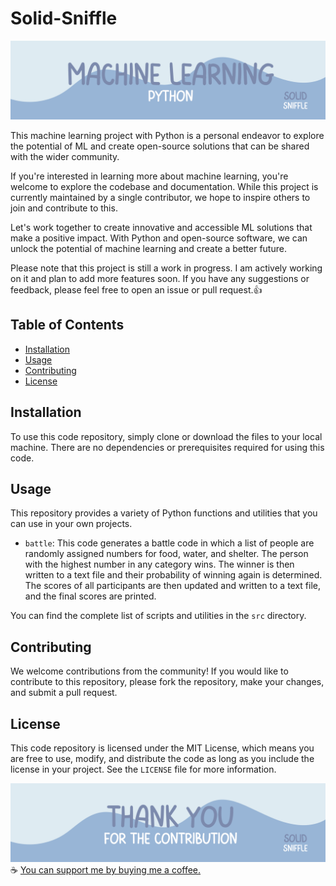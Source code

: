 # Solid-Sniffle

![Image description](/src/images/1.png)

This machine learning project with Python is a personal endeavor to explore the potential of ML and create open-source solutions that can be shared with the wider community.

If you're interested in learning more about machine learning, you're welcome to explore the codebase and documentation. While this project is currently maintained by a single contributor, we hope to inspire others to join and contribute to this.

Let's work together to create innovative and accessible ML solutions that make a positive impact. With Python and open-source software, we can unlock the potential of machine learning and create a better future.

Please note that this project is still a work in progress. I am actively working on it and plan to add more features soon. If you have any suggestions or feedback, please feel free to open an issue or pull request.👍

## Table of Contents

- [Installation](#installation)
- [Usage](#usage)
- [Contributing](#contributing)
- [License](#license)

## Installation

To use this code repository, simply clone or download the files to your local machine. There are no dependencies or prerequisites required for using this code.

## Usage

This repository provides a variety of Python functions and utilities that you can use in your own projects. 

- `battle`: This code generates a battle code in which a list of people are randomly assigned numbers for food, water, and shelter. The person with the highest number in any category wins. The winner is then written to a text file and their probability of winning again is determined. The scores of all participants are then updated and written to a text file, and the final scores are printed.

You can find the complete list of scripts and utilities in the `src` directory.

## Contributing

We welcome contributions from the community! If you would like to contribute to this repository, please fork the repository, make your changes, and submit a pull request.

## License

This code repository is licensed under the MIT License, which means you are free to use, modify, and distribute the code as long as you include the license in your project. See the `LICENSE` file for more information.

![Image description](/src/images/2.png)
☕ [You can support me by buying me a coffee.](https://www.buymeacoffee.com/Variable2831)